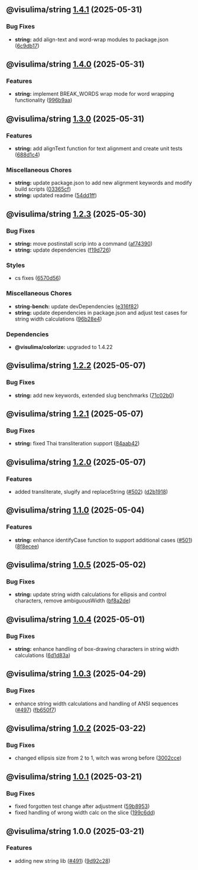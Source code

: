 ## @visulima/string [1.4.1](https://github.com/visulima/visulima/compare/@visulima/string@1.4.0...@visulima/string@1.4.1) (2025-05-31)

### Bug Fixes

* **string:** add align-text and word-wrap modules to package.json ([6c9db17](https://github.com/visulima/visulima/commit/6c9db174387e9da6bd5f99b6e4e48c12aa19b313))

## @visulima/string [1.4.0](https://github.com/visulima/visulima/compare/@visulima/string@1.3.0...@visulima/string@1.4.0) (2025-05-31)

### Features

* **string:** implement BREAK_WORDS wrap mode for word wrapping functionality ([996b9aa](https://github.com/visulima/visulima/commit/996b9aa1ed0b728534558bad5b88e6e1ea505a05))

## @visulima/string [1.3.0](https://github.com/visulima/visulima/compare/@visulima/string@1.2.3...@visulima/string@1.3.0) (2025-05-31)

### Features

* **string:** add alignText function for text alignment and create unit tests ([688d1c4](https://github.com/visulima/visulima/commit/688d1c4056f9ef93484f9780c02b83b4507241f7))

### Miscellaneous Chores

* **string:** update package.json to add new alignment keywords and modify build scripts ([03365cf](https://github.com/visulima/visulima/commit/03365cf3b1b533e9e0ba497b8e278b8065f7bca7))
* **string:** updated readme ([54dd1ff](https://github.com/visulima/visulima/commit/54dd1ff16a13bf1ed100b46b7c8628cbca152d96))

## @visulima/string [1.2.3](https://github.com/visulima/visulima/compare/@visulima/string@1.2.2...@visulima/string@1.2.3) (2025-05-30)

### Bug Fixes

* **string:** move postinstall scrip into a command ([af74390](https://github.com/visulima/visulima/commit/af743905042ece78028b2e2b1205898e4d8fc72d))
* **string:** update dependencies ([f19d726](https://github.com/visulima/visulima/commit/f19d7267f689c9e45064aacdd19033c19e9c3a5a))

### Styles

* cs fixes ([6570d56](https://github.com/visulima/visulima/commit/6570d568a80bd3fd4bfd73c824dc78f7e3a372f8))

### Miscellaneous Chores

* **string-bench:** update devDependencies ([e316f82](https://github.com/visulima/visulima/commit/e316f829b2e0917138cca678ecd2094fe7f8d532))
* **string:** update dependencies in package.json and adjust test cases for string width calculations ([96b28e4](https://github.com/visulima/visulima/commit/96b28e46eb977b5f11be0adf13116ef318fea022))


### Dependencies

* **@visulima/colorize:** upgraded to 1.4.22

## @visulima/string [1.2.2](https://github.com/visulima/visulima/compare/@visulima/string@1.2.1...@visulima/string@1.2.2) (2025-05-07)

### Bug Fixes

* **string:** add new keywords, extended slug benchmarks ([71c02b0](https://github.com/visulima/visulima/commit/71c02b047731694c6246a6365f061880c07d1071))

## @visulima/string [1.2.1](https://github.com/visulima/visulima/compare/@visulima/string@1.2.0...@visulima/string@1.2.1) (2025-05-07)

### Bug Fixes

* **string:** fixed Thai transliteration support ([84aab42](https://github.com/visulima/visulima/commit/84aab427a6248725d71f475bddb45dcbf64d470e))

## @visulima/string [1.2.0](https://github.com/visulima/visulima/compare/@visulima/string@1.1.0...@visulima/string@1.2.0) (2025-05-07)

### Features

* added transliterate, slugify and replaceString ([#502](https://github.com/visulima/visulima/issues/502)) ([d2b1918](https://github.com/visulima/visulima/commit/d2b1918dd9ed87584ed3c05b11aceca581437c89))

## @visulima/string [1.1.0](https://github.com/visulima/visulima/compare/@visulima/string@1.0.5...@visulima/string@1.1.0) (2025-05-04)

### Features

* **string:** enhance identifyCase function to support additional cases ([#501](https://github.com/visulima/visulima/issues/501)) ([8f8ecee](https://github.com/visulima/visulima/commit/8f8eceefef3f4ce332eb702979291a4db010256c))

## @visulima/string [1.0.5](https://github.com/visulima/visulima/compare/@visulima/string@1.0.4...@visulima/string@1.0.5) (2025-05-02)

### Bug Fixes

* **string:** update string width calculations for ellipsis and control characters, remove ambiguousWidth ([bf8a2de](https://github.com/visulima/visulima/commit/bf8a2de06429a229b5bdb17cadd8239243a55e0d))

## @visulima/string [1.0.4](https://github.com/visulima/visulima/compare/@visulima/string@1.0.3...@visulima/string@1.0.4) (2025-05-01)

### Bug Fixes

* **string:** enhance handling of box-drawing characters in string width calculations ([6d1d83a](https://github.com/visulima/visulima/commit/6d1d83a6823d90f9104363a91e8add7e0557fc27))

## @visulima/string [1.0.3](https://github.com/visulima/visulima/compare/@visulima/string@1.0.2...@visulima/string@1.0.3) (2025-04-29)

### Bug Fixes

* enhance string width calculations and handling of ANSI sequences ([#497](https://github.com/visulima/visulima/issues/497)) ([fb650f7](https://github.com/visulima/visulima/commit/fb650f7169d7e9a7aa79123282ff7f4ff5c6693c))

## @visulima/string [1.0.2](https://github.com/visulima/visulima/compare/@visulima/string@1.0.1...@visulima/string@1.0.2) (2025-03-22)

### Bug Fixes

* changed ellipsis size from 2 to 1, witch was wrong before ([3002cce](https://github.com/visulima/visulima/commit/3002cce3ba4b7702dab60db4bb15b1e1bbe5cf0f))

## @visulima/string [1.0.1](https://github.com/visulima/visulima/compare/@visulima/string@1.0.0...@visulima/string@1.0.1) (2025-03-21)

### Bug Fixes

* fixed forgotten test change after adjustment ([59b8953](https://github.com/visulima/visulima/commit/59b8953a2aefdb4b6f919039e67809146df6a22e))
* fixed handling of wrong width calc on the slice ([199c6dd](https://github.com/visulima/visulima/commit/199c6dd57b33b751c067e7a964406583ade5dd28))

## @visulima/string 1.0.0 (2025-03-21)

### Features

* adding new string lib ([#491](https://github.com/visulima/visulima/issues/491)) ([9d92c28](https://github.com/visulima/visulima/commit/9d92c282ca3f6ce198bbdff11e0ff50f58ae9c84))
